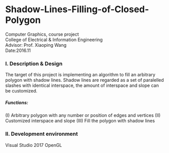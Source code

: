 # Shadow-Lines-Filling-of-Closed-Polygon
  Computer Graphics, course project  
  College of Electrical & Information Engineering  
  Advisor: Prof. Xiaoping Wang  
  Date:2016.11
  
### I. Description & Design
  The target of this project is implementing an algorithm to fill an arbitrary polygon with shadow lines. Shadow lines are regarded as a set of paralelled slashes with identical interspace, the amount of interspace and slope can be customized.  
  ##### Functions:
  (I) Arbitrary polygon with any number or position of edges and vertices
  (II) Customized interspace and slope
  (III) Fill the polygon with shadow lines
### II. Development environment  
  Visual Studio 2017
  OpenGL
